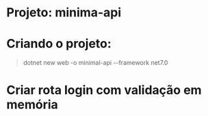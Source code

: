 # Projeto: minima-api
# Criando o projeto:
>dotnet new web -o minimal-api --framework net7.0

# Criar rota login com validação em memória